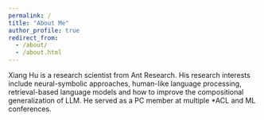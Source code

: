 ```yaml
---
permalink: /
title: "About Me"
author_profile: true
redirect_from: 
  - /about/
  - /about.html
---
```



Xiang Hu is a research scientist from Ant Research. His research interests include neural-symbolic approaches, human-like language processing, retrieval-based language models and how to improve the compositional generalization of LLM. 
He served as a PC member at multiple *ACL and ML conferences.